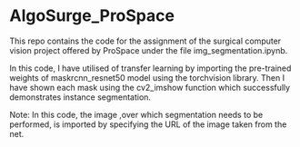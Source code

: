 # AlgoSurge_ProSpace
This repo contains the code for the assignment of the surgical computer vision project offered by ProSpace under the file img_segmentation.ipynb.

In this code, I have utilised of transfer learning by importing the pre-trained weights of maskrcnn_resnet50 model using the torchvision library. Then I have shown each mask using the cv2_imshow function which successfully demonstrates instance segmentation.

Note: In this code, the image ,over which segmentation needs to be performed, is imported by specifying the URL of the image taken from the net.
